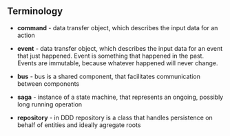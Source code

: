## Terminology

- **command** - data transfer object, which describes the input data for an action

- **event** - data transfer object, which describes the input data for an event that just happened. Event is something that happened in the past. Events are immutable, because whatever happened will never change.

- **bus** - bus is a shared component, that facilitates communication between components

- **saga** - instance of a state machine, that represents an ongoing, possibly long running operation

- **repository** - in DDD repository is a class that handles persistence on behalf of entities and ideally agregate roots
